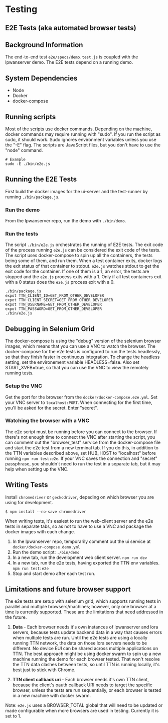# Testing

## E2E Tests (aka automated browser tests)

## Background Information

The end-to-end test `e2e/specs/demo.test.js` is coupled with the lpwanserver demo.
The E2E tests depend on a running demo.

## System Dependencies

- Node
- Docker
- docker-compose

## Running scripts

Most of the scripts use docker commands.  Depending on the machine, docker commands
may require running with "sudo".  If you run the script as sudo, it should work.
Sudo ignores environment variables unless you use the "-E" flag.  The scripts are JavaScript
files, but you don't have to use the "node" command.

```
# Example
sudo -E ./bin/e2e.js
```

## Running the E2E Tests

First build the docker images for the ui-server and the test-runner by running
`./bin/package.js`.

### Run the demo
From the lpwanserver repo, run the demo with `./bin/demo`.

### Run the tests
The script `./bin/e2e.js` orchestrates the running of E2E tests.
The exit code of the process running `e2e.js` can be considered the exit code of
the tests.  The script uses docker-compose to spin up all the containers, the tests
being some of them, and run them.  When a test container exits, docker logs the
exit status of that container to stdout.  `e2e.js` watches stdout to get the
exit code for the container.  If one of them is a 1, an error, the tests are stopped
and the `e2e.js` process exits with a 1.  Only if all test containers exit with a 0 status
does the `e2e.js` process exit with a 0.

```
./bin/package.js
expot TTN_CLIENT_ID=GET_FROM_OTHER_DEVELOPER
expot TTN_CLIENT_SECRET=GET_FROM_OTHER_DEVELOPER
expot TTN_USERNAME=GET_FROM_OTHER_DEVELOPER
expot TTN_PASSWORD=GET_FROM_OTHER_DEVELOPER
./bin/e2e.js
```

## Debugging in Selenium Grid

The docker-compose is using the "debug" version of the selenium browser images, which means
that you can use a VNC to watch the browser.  The docker-compose for the e2e tests is configured
to run the tests headlessly, so that they finish faster in continuous integration.
To change the headless setting, set the environement variable HEADLESS=false.  Also set START_XVFB=true,
so that you can use the VNC to view the remotely running tests.

### Setup the VNC

Get the port for the browser from the `docker/docker-compose.e2e.yml`.  Set your VNC server to
`localhost:PORT`.  When connecting for the first time, you'll be asked for the secret.  Enter "secret".

### Watching the browser with a VNC

The e2e script must be running before you can connect to the browser.  If there's not enough
time to connect the VNC after starting the script, you can comment out the "browser_test" service
from the docker-compose file and start the e2e test from a new terminal tab.  If you do this,
in addition to the TTN variables described above, set HUB_HOST to "localhost" before running `npm run test:e2e`.
If your VNC saves the connection and "secret" passphrase, you shouldn't need to run the test in a separate
tab, but it may help when setting up the VNC.

## Writing Tests

Install `chromedriver` or `geckodriver`, depeding on which browser you are using for development.

```
$ npm install --no-save chromedriver
```

When writing tests, it's easiest to run the web-client server and the e2e tests in separate tabs,
so as not to have to use a VNC and package the docker images with each change.

1.  In the lpwanserver repo, temporarily comment out the ui service at `docker/docker-compose.demo.yml`
2.  Run the demo script: `./bin/demo`
3.  In a new tab, run the development web client server.  `npm run dev`
3.  In a new tab, run the e2e tests, having exported the TTN env variables.  `npm run test:e2e`
4.  Stop and start demo after each test run.

## Limitations and future browser support

The e2e tests are setup with selenium grid, which supports running tests in parallel and multiple
browsers/machines; however, only one browser at a time is currently supported.  These are the limitations that
need addressed in the future.

1.  **Data** - Each browser needs it's own instances of lpwanserver and lora servers, because tests
update backend data in a way that causes errors when multiple tests are run.  Until the e2e
tests are using a locally running TTN network, the data on those lora servers needs to be different.
No device EUI can be shared across multiple applications on TTN.  The best approach might be using docker swarm
to spin up a new machine running the demo for each browser tested.  That won't resolve the TTN data clashes between
tests, so until TTN is running locally, it's best just to stick with Chrome.

2. **TTN client callback uri** - Each browser needs it's own TTN client, because the client's oauth callback
URI needs to target the specific browser, unless the tests are run sequentially, or each browser is tested
in a new machine with docker swarm.

Note: `e2e.js` uses a BROWSER_TOTAL global that will need to be updated or made configurable
when more browsers are used in testing.  Currently it is set to 1.